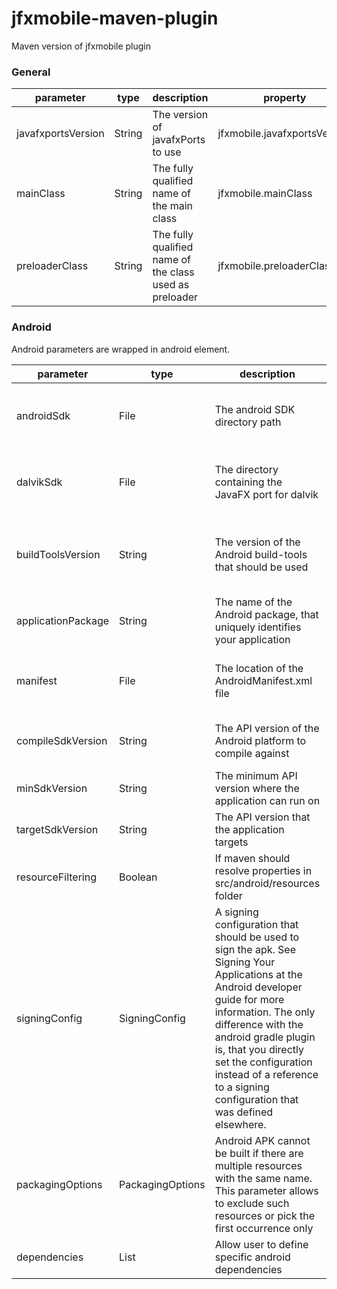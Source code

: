 # jfxmobile-maven-plugin
Maven version of jfxmobile plugin

### General

| parameter          | type   | description                                             | property                     | default |
| ------------------ | ------ | ------------------------------------------------------- | ---------------------------- | ------- |
| javafxportsVersion | String | The version of javafxPorts to use                       | jfxmobile.javafxportsVersion | 8u60    |
| mainClass          | String | The fully qualified name of the main class              | jfxmobile.mainClass          |         |
| preloaderClass     | String | The fully qualified name of the class used as preloader | jfxmobile.preloaderClass     |         |

### Android
Android parameters are wrapped in android element.

| parameter          | type   | description                                             | property                     | default |
| ------------------ | ------ | ------------------------------------------------------- | ---------------------------- | ------- |
| androidSdk         | File | The android SDK directory path                          | jfxmobile.android.androidSdk | The ANDROID_HOME system environment variable |
| dalvikSdk          | File | The directory containing the JavaFX port for dalvik     | jfxmobile.android.dalvikSdk|It will be downloaded from maven central when not specified |
| buildToolsVersion | String | The version of the Android build-tools that should be used | jfxmobile.android.buildToolsVestion | The plugin will try to look for the highest non-preview version available in the Android SDK |
| applicationPackage | String | The name of the Android package, that uniquely identifies your application | jfxmobile.android.applicationPackage | The package name of your main class name |
| manifest | File| The location of the AndroidManifest.xml file| jfxmobile.android.manifest| If no specified a default AndroidManifest file will be created |
| compileSdkVersion | String | The API version of the Android platform to compile against | jfxmobile.android.compileSdkVersion | The highest version of installed android platforms|
| minSdkVersion | String | The minimum API version where the application can run on | jfxmobile.android.minSdkVersion | 4 |
| targetSdkVersion | String | The API version that the application targets | jfxmobile.android.targetSdkVersion | 21 |
| resourceFiltering | Boolean | If maven should resolve properties in src/android/resources folder | jfxmobile.android.resourceFiltering | false |
| signingConfig | SigningConfig | A signing configuration that should be used to sign the apk. See Signing Your Applications at the Android developer guide for more information. The only difference with the android gradle plugin is, that you directly set the configuration instead of a reference to a signing configuration that was defined elsewhere. | | Default debug keystore. Note that if signingConfig is defined the final name of the APK will be *name*-release.apk otherwise it will be *name*-debug.apk |
| packagingOptions | PackagingOptions | Android APK cannot be built if there are multiple resources with the same name. This parameter allows to exclude such resources or pick the first occurrence only | | |
| dependencies | List<Dependency> | Allow user to define specific android dependencies| | |
